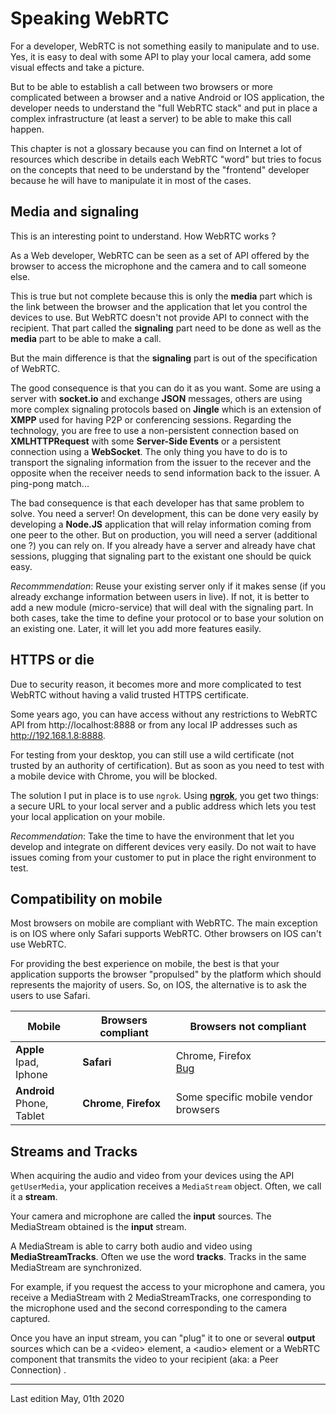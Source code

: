 # Speaking WebRTC

For a developer, WebRTC is not something easily to manipulate and to use. Yes, it is easy to deal with some API to play your local camera, add some visual effects and take a picture.

But to be able to establish a call between two browsers or more complicated between a browser and a native Android or IOS application, the developer needs to understand the "full WebRTC stack" and put in place a complex infrastructure (at least a server) to be able to make this call happen.

This chapter is not a glossary because you can find on Internet a lot of resources which describe in details each WebRTC "word" but tries to focus on the concepts that need to be understand by the "frontend" developer because he will have to manipulate it in most of the cases.

## Media and signaling

This is an interesting point to understand. How WebRTC works ?

As a Web developer, WebRTC can be seen as a set of API offered by the browser to access the microphone and the camera and to call someone else.

This is true but not complete because this is only the **media** part which is the link between the browser and the application that let you control the devices to use. But WebRTC doesn't not provide API to connect with the recipient. That part called the **signaling** part need to be done as well as the **media** part to be able to make a call.

But the main difference is that the **signaling** part is out of the specification of WebRTC.

The good consequence is that you can do it as you want. Some are using a server with **socket.io** and exchange **JSON** messages, others are using more complex signaling protocols based on **Jingle** which is an extension of **XMPP** used for having P2P or conferencing sessions. Regarding the technology, you are free to use a non-persistent connection based on **XMLHTTPRequest** with some **Server-Side Events** or a persistent connection using a **WebSocket**. The only thing you have to do is to transport the signaling information from the issuer to the recever and the opposite when the receiver needs to send information back to the issuer. A ping-pong match...

The bad consequence is that each developer has that same problem to solve. You need a server! On development, this can be done very easily by developing a **Node.JS** application that will relay information coming from one peer to the other. But on production, you will need a server (additional one ?) you can rely on. If you already have a server and already have chat sessions, plugging that signaling part to the existant one should be quick easy.

_Recommmendation_: Reuse your existing server only if it makes sense (if you already exchange information between users in live). If not, it is better to add a new module (micro-service) that will deal with the signaling part. In both cases, take the time to define your protocol or to base your solution on an existing one. Later, it will let you add more features easily.

## HTTPS or die

Due to security reason, it becomes more and more complicated to test WebRTC without having a valid trusted HTTPS certificate.

Some years ago, you can have access without any restrictions to WebRTC API from http://localhost:8888 or from any local IP addresses such as http://192.168.1.8:8888.

For testing from your desktop, you can still use a wild certificate (not trusted by an authority of certification). But as soon as you need to test with a mobile device with Chrome, you will be blocked.

The solution I put in place is to use `ngrok`. Using [**ngrok**](https://ngrok.com/), you get two things: a secure URL to your local server and a public address which lets you test your local application on your mobile.

_Recommendation_: Take the time to have the environment that let you develop and integrate on different devices very easily. Do not wait to have issues coming from your customer to put in place the right environment to test.

## Compatibility on mobile

Most browsers on mobile are compliant with WebRTC. The main exception is on IOS where only Safari supports WebRTC. Other browsers on IOS can't use WebRTC.

For providing the best experience on mobile, the best is that your application supports the browser "propulsed" by the platform which should represents the majority of users. So, on IOS, the alternative is to ask the users to use Safari.

| Mobile                       | Browsers compliant      | Browsers not compliant                                                                 |
| ---------------------------- | ----------------------- | -------------------------------------------------------------------------------------- |
| **Apple**<br>Ipad, Iphone    | **Safari**              | Chrome, Firefox<br>[Bug](https://bugs.chromium.org/p/chromium/issues/detail?id=752458) |
| **Android**<br>Phone, Tablet | **Chrome**, **Firefox** | Some specific mobile vendor browsers                                                   |

## Streams and Tracks

When acquiring the audio and video from your devices using the API `getUserMedia`, your application receives a `MediaStream` object. Often, we call it a **stream**.

Your camera and microphone are called the **input** sources. The MediaStream obtained is the **input** stream.

A MediaStream is able to carry both audio and video using **MediaStreamTracks**. Often we use the word **tracks**. Tracks in the same MediaStream are synchronized.

For example, if you request the access to your microphone and camera, you receive a MediaStream with 2 MediaStreamTracks, one corresponding to the microphone used and the second corresponding to the camera captured.

Once you have an input stream, you can "plug" it to one or several **output** sources which can be a &lt;video&gt; element, a &lt;audio&gt; element or a WebRTC component that transmits the video to your recipient (aka: a Peer Connection) .

---

Last edition May, 01th 2020
